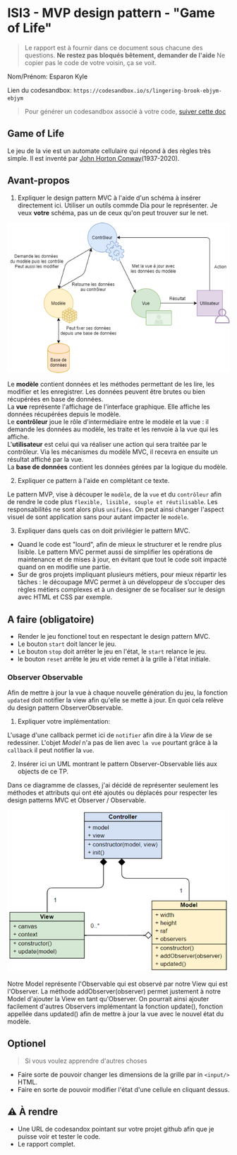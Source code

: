 # ISI3 - MVP design pattern - "Game of Life"

> Le rapport est à fournir dans ce document sous chacune des questions.
> **Ne restez pas bloqués bêtement, demander de l'aide**
> Ne copier pas le code de votre voisin, ça se voit.

Nom/Prénom: Esparon Kyle

Lien du codesandbox: `https://codesandbox.io/s/lingering-brook-ebjym-ebjym`

> Pour générer un codesandbox associé à votre code, [suiver cette doc](https://codesandbox.io/docs/importing#import-from-github)

## Game of Life

Le jeu de la vie est un automate cellulaire qui répond à des règles très simple.
Il est inventé par [John Horton Conway](https://fr.wikipedia.org/wiki/John_Horton_Conway)(1937-2020).

## Avant-propos

1. Expliquer le design pattern MVC à l'aide d'un schéma à insérer directement ici.
   Utiliser un outils commde Dia pour le représenter. Je veux **votre** schéma, pas un de ceux qu'on peut trouver sur le net.

![Schéma MVC](img/schema_mvc.png)

Le **modèle** contient données et les méthodes permettant de les lire, les modifier et les enregistrer. Les données peuvent être brutes ou bien récupérées en base de données.  
La **vue** représente l'affichage de l'interface graphique. Elle affiche les données récupérées depuis le modèle.  
Le **contrôleur** joue le rôle d'intermédiaire entre le modèle et la vue : il demande les données au modèle, les traite et les renvoie à la vue qui les affiche.  
L'**utilisateur** est celui qui va réaliser une action qui sera traitée par le contrôleur. Via les mécanismes du modèle MVC, il recevra en ensuite un résultat affiché par la vue.  
La **base de données** contient les données gérées par la logique du modèle.

2. Expliquer ce pattern à l'aide en complétant ce texte.

Le pattern MVP, vise à découper le `modèle`, de la `vue` et du `contrôleur` afin de rendre le code plus `flexible, lisible, souple et réutilisable`.
Les responsabilités ne sont alors plus `unifiées`.
On peut ainsi changer l'aspect visuel de sont application sans pour autant impacter le `modèle`.

3. Expliquer dans quels cas on doit privilégier le pattern MVC.

- Quand le code est "lourd", afin de mieux le structurer et le rendre plus lisible. Le pattern MVC permet aussi de simplifier les opérations de maintenance et de mises à jour, en évitant que tout le code soit impacté quand on en modifie une partie.
- Sur de gros projets impliquant plusieurs métiers, pour mieux répartir les tâches : le découpage MVC permet à un développeur de s’occuper des règles métiers complexes et à un designer de se focaliser sur le design avec HTML et CSS par exemple.

## A faire (obligatoire)

- Render le jeu fonctionel tout en respectant le design pattern MVC.
- Le bouton `start` doit lancer le jeu.
- Le bouton `stop` doit arrêter le jeu en l'état, le `start` relance le jeu.
- le bouton `reset` arrête le jeu et vide remet à la grille à l'état initiale.

### Observer Observable

Afin de mettre à jour la vue à chaque nouvelle génération du jeu, la fonction `updated` doit notifier la view afin qu'elle se mette à jour.
En quoi cela relève du design pattern ObserverObservable.

1. Expliquer votre implémentation:

L'usage d'une callback permet ici de `notifier` afin dire à la _View_ de se redessiner.
L'objet _Model_ n'a pas de lien avec `la vue` pourtant grâce à la `callback` il peut notifier la `vue`.

2. Insérer ici un UML montrant le pattern Observer-Observable liés aux objects de ce TP.

Dans ce diagramme de classes, j'ai décidé de représenter seulement les méthodes et attributs qui ont été ajoutés ou déplacés pour respecter les design patterns MVC et Observer / Observable.

![Diagramme de classe](img/class_diagram.png)

Notre Model représente l'Observable qui est observé par notre View qui est l'Observer. La méthode addObserver(observer) permet justement à notre Model d'ajouter la View en tant qu'Observer. On pourrait ainsi ajouter facilement d'autres Observers implémentant la fonction update(), fonction appellée dans updated() afin de mettre à jour la vue avec le nouvel état du modèle.

## Optionel

> Si vous voulez apprendre d'autres choses

- Faire sorte de pouvoir changer les dimensions de la grille par in `<input/>` HTML.
- Faire en sorte de pouvoir modifier l'état d'une cellule en cliquant dessus.

## :warning: À rendre

- Une URL de codesandox pointant sur votre projet github afin que je puisse voir et tester le code.
- Le rapport complet.
